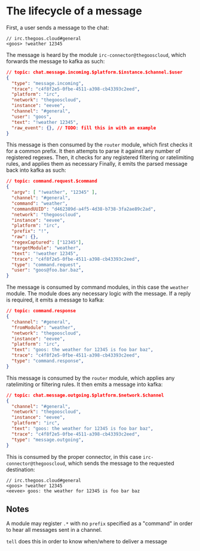 # The lifecycle of a message

First, a user sends a message to the chat:

```none
// irc.thegoos.cloud#general
<goos> !weather 12345
```

The message is heard by the module `irc-connector@thegooscloud`, which forwards the message to kafka as such:

```json
// topic: chat.message.incoming.$platform.$instance.$channel.$user
{
  "type": "message.incoming",
  "trace": "c4f8f2e5-0fbe-4511-a398-cb43393c2eed",
  "platform": "irc",
  "network": "thegooscloud",
  "instance": "eevee",
  "channel": "#general",
  "user": "goos",
  "text": "!weather 12345",
  "raw_event": {}, // TODO: fill this in with an example
}
```

This message is then consumed by the `router` module, which first checks it for a common prefix.
It then attempts to parse it against any number of registered regexes.
Then, it checks for any registered filtering or ratelimiting rules, and applies them as necessary
Finally, it emits the parsed message back into kafka as such:

```json
// topic: command.request.$command
{
  "argv": [ "!weather", "12345" ],
  "channel": "#general",
  "command": "weather",
  "commandUUID": "d462389d-a4f5-4d38-b738-3fa2ae89c2ad",
  "network": "thegooscloud",
  "instance": "eevee",
  "platform": "irc",
  "prefix": "!",
  "raw": {},
  "regexCaptured": ["12345"],
  "targetModule": "weather",
  "text": "!weather 12345",
  "trace": "c4f8f2e5-0fbe-4511-a398-cb43393c2eed",
  "type": "command.request",
  "user": "goos@foo.bar.baz",
}
```

The message is consumed by command modules, in this case the `weather` module.
The module does any necessary logic with the message.
If a reply is required, it emits a message to kafka:

```json
// topic: command.response
{
  "channel": "#general",
  "fromModule": "weather",
  "network": "thegooscloud",
  "instance": "eevee",
  "platform": "irc",
  "text": "goos: the weather for 12345 is foo bar baz",
  "trace": "c4f8f2e5-0fbe-4511-a398-cb43393c2eed",
  "type": "command.response",
}
```

This message is consumed by the `router` module, which applies any ratelimiting or filtering rules.
It then emits a message into kafka:

```json
// topic: chat.message.outgoing.$platform.$network.$channel
{
  "channel": "#general",
  "network": "thegooscloud",
  "instance": "eevee",
  "platform": "irc",
  "text": "goos: the weather for 12345 is foo bar baz",
  "trace": "c4f8f2e5-0fbe-4511-a398-cb43393c2eed",
  "type": "message.outgoing",
}
```

This is consumed by the proper connector, in this case `irc-connector@thegooscloud`, which sends the message to the requested destination:

```none
// irc.thegoos.cloud#general
<goos> !weather 12345
<eevee> goos: the weather for 12345 is foo bar baz
```

## Notes

A module may register `.*` with no `prefix` specified as a "command" in order to hear all messages sent in a channel.

`tell` does this in order to know when/where to deliver a message
